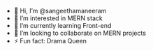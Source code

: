- 👋 Hi, I’m @sangeethamaneeram
- 👀 I’m interested in MERN stack
- 🌱 I’m currently learning Front-end
- 💞️ I’m looking to collaborate on MERN projects
- ⚡ Fun fact: Drama Queen

<!---
sangeethamaneeram/sangeethamaneeram is a ✨ special ✨ repository because its `README.md` (this file) appears on your GitHub profile.
You can click the Preview link to take a look at your changes.
--->
